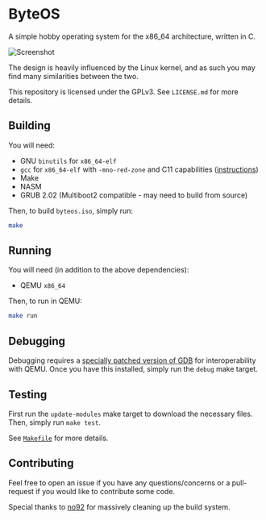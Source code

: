 # ByteOS

A simple hobby operating system for the x86_64 architecture, written in C.

![Screenshot](https://i.gyazo.com/cbd3707fdcc2e3e01776f62399c53a1b.png)

The design is heavily influenced by the Linux kernel, and as such you may find many similarities between the two.

This repository is licensed under the GPLv3. See `LICENSE.md` for more details.

## Building

You will need:
* GNU `binutils` for `x86_64-elf`
* `gcc` for `x86_64-elf` with `-mno-red-zone` and C11 capabilities ([instructions](http://wiki.osdev.org/Libgcc_without_red_zone))
* Make
* NASM
* GRUB 2.02 (Multiboot2 compatible - may need to build from source)

Then, to build `byteos.iso`, simply run:
```sh
make
```

## Running

You will need (in addition to the above dependencies):
* QEMU `x86_64`

Then, to run in QEMU:
```sh
make run
```

## Debugging

Debugging requires a [specially patched version of GDB](http://wiki.osdev.org/QEMU_and_GDB_in_long_mode#Workaround_2%3A_Patching_GDB) for interoperability with QEMU. Once you have this installed, simply run the `debug` make target.

## Testing

First run the `update-modules` make target to download the necessary files. Then, simply run `make test`.

See [`Makefile`](https://github.com/64/ByteOS/blob/master/Makefile) for more details.

## Contributing

Feel free to open an issue if you have any questions/concerns or a pull-request if you would like to contribute some code.

Special thanks to [no92](https://github.com/no92) for massively cleaning up the build system.
